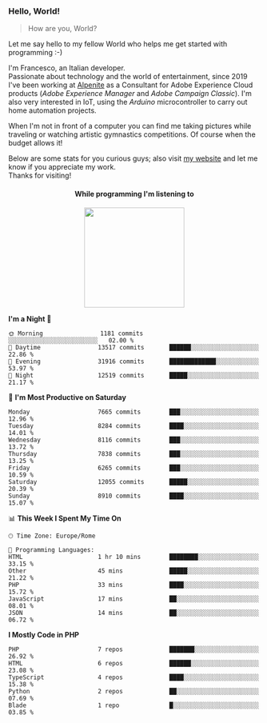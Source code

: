 ### Hello, World!

> How are you, World?

Let me say hello to my fellow World who helps me get started with programming :-)

I'm Francesco, an Italian developer.  
Passionate about technology and the world of entertainment, since 2019 I've been working at [Alpenite](https://www.alpenite.com) as a Consultant for Adobe Experience Cloud products (*Adobe Experience Manager* and *Adobe Campaign Classic*). I'm also very interested in IoT, using the *Arduino* microcontroller to carry out home automation projects.

When I'm not in front of a computer you can find me taking pictures while traveling or watching artistic gymnastics competitions. Of course when the budget allows it!

Below are some stats for you curious guys; also visit [my website](https://www.francescorega.eu) and let me know if you appreciate my work.  
Thanks for visiting!

<div align="center">
  <h4>While programming I'm listening to</h4>
  <a href="https://apps.francescorega.eu/now-playing/11147232609" target="_blank"><img src="https://apps.francescorega.eu/now-playing/11147232609" width="200"></a>
</div>

<!--START_SECTION:waka-->
**I'm a Night 🦉** 

```text
🌞 Morning                1181 commits        ░░░░░░░░░░░░░░░░░░░░░░░░░   02.00 % 
🌆 Daytime                13517 commits       ██████░░░░░░░░░░░░░░░░░░░   22.86 % 
🌃 Evening                31916 commits       █████████████░░░░░░░░░░░░   53.97 % 
🌙 Night                  12519 commits       █████░░░░░░░░░░░░░░░░░░░░   21.17 % 
```
📅 **I'm Most Productive on Saturday** 

```text
Monday                   7665 commits        ███░░░░░░░░░░░░░░░░░░░░░░   12.96 % 
Tuesday                  8284 commits        ████░░░░░░░░░░░░░░░░░░░░░   14.01 % 
Wednesday                8116 commits        ███░░░░░░░░░░░░░░░░░░░░░░   13.72 % 
Thursday                 7838 commits        ███░░░░░░░░░░░░░░░░░░░░░░   13.25 % 
Friday                   6265 commits        ███░░░░░░░░░░░░░░░░░░░░░░   10.59 % 
Saturday                 12055 commits       █████░░░░░░░░░░░░░░░░░░░░   20.39 % 
Sunday                   8910 commits        ████░░░░░░░░░░░░░░░░░░░░░   15.07 % 
```


📊 **This Week I Spent My Time On** 

```text
🕑︎ Time Zone: Europe/Rome

💬 Programming Languages: 
HTML                     1 hr 10 mins        ████████░░░░░░░░░░░░░░░░░   33.15 % 
Other                    45 mins             █████░░░░░░░░░░░░░░░░░░░░   21.22 % 
PHP                      33 mins             ████░░░░░░░░░░░░░░░░░░░░░   15.72 % 
JavaScript               17 mins             ██░░░░░░░░░░░░░░░░░░░░░░░   08.01 % 
JSON                     14 mins             ██░░░░░░░░░░░░░░░░░░░░░░░   06.72 % 
```

**I Mostly Code in PHP** 

```text
PHP                      7 repos             ███████░░░░░░░░░░░░░░░░░░   26.92 % 
HTML                     6 repos             ██████░░░░░░░░░░░░░░░░░░░   23.08 % 
TypeScript               4 repos             ████░░░░░░░░░░░░░░░░░░░░░   15.38 % 
Python                   2 repos             ██░░░░░░░░░░░░░░░░░░░░░░░   07.69 % 
Blade                    1 repo              █░░░░░░░░░░░░░░░░░░░░░░░░   03.85 % 
```




<!--END_SECTION:waka-->
